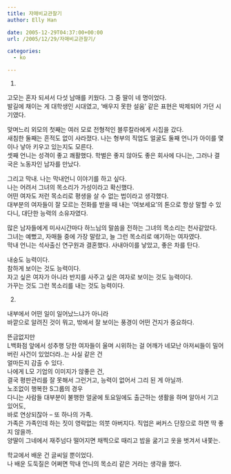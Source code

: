 ```yaml
---
title: 자매비교관찰기
author: Elly Han

date: 2005-12-29T04:37:00+00:00
url: /2005/12/29/자매비교관찰기/

categories:
  - ko

---
```

1.  
  
고모는 혼자 되셔서 다섯 남매를 키웠다. 그 중 딸이 네 명이었다.  
발길에 채이는 게 대학생인 시대였고, &#8216;배우지 못한 설움&#8217; 같은 표현은 박제되어 가던 시기였다.  
  
맞며느리 외모의 첫째는 여러 모로 전형적인 블루칼라에게 시집을 갔다.  
새침한 둘째는 흔적도 없이 사라졌다. 나는 형부의 직업도 얼굴도 둘째 언니가 아이를 몇이나 낳아 키우고 있는지도 모른다.  
셋째 언니는 성격이 좋고 쾌활했다. 학벌은 좋지 않아도 좋은 회사에 다니는, 그러나 결국은 노동자인 남자를 만났다.  
  
그리고 막내. 나는 막내언니 이야기를 하고 싶다.  
나는 어려서 그녀의 목소리가 가성이라고 확신했다.  
어떤 여자도 저런 목소리로 평생을 살 수 없는 법이라고 생각했다.  
대부분의 여자들이 잘 모르는 전화를 받을 때 내는 &#8216;여보세요&#8217;의 톤으로 항상 말할 수 있다니, 대단한 능력의 소유자였다.  
  
많은 남자들에게 미사시간마다 하느님의 말씀을 전하는 그녀의 목소리는 천사같았다.  
그녀는 예뻤고, 자매들 중에 가장 말랐고, 늘 그런 목소리로 얘기하는 여자였다.  
막내 언니는 석사출신 연구원과 결혼했다. 사내아이를 낳았고, 좋은 차를 탄다.  
  
내숭도 능력이다.  
참하게 보이는 것도 능력이다.  
자고 싶은 여자가 아니라 반지를 사주고 싶은 여자로 보이는 것도 능력이다.  
가꾸는 것도 그런 목소리를 내는 것도 능력이다.  
  
  
2.  
  
내부에서 어떤 일이 일어났느냐가 아니라  
바깥으로 알려진 것이 뭐고, 밖에서 잘 보이는 풍경이 어떤 건지가 중요하다.  
  
뜬금없지만  
L백화점 앞에서 성추행 당한 여자들이 울며 시위하는 걸 어깨가 네모난 아저씨들이 밀어버린 사건이 있었더라..는 사실 같은 건  
얼마든지 감출 수 있다.  
나에게 L모 기업의 이미지가 않좋은 건,  
결국 평판관리를 잘 못해서 그런거고, 능력이 없어서 그리 된 게 아닐까.  
노조없이 행복한 S그룹의 경우  
다니는 사람들 대부분이 불행한 얼굴에 토요일에도 출근하는 생활을 하며 알아서 기고 있어도,  
바로 연상되잖아 &#8211; 또 하나의 가족.  
가족은 가족인데 하는 짓이 영락없는 의붓 아버지다. 직업은 써커스 단장으로 하면 딱 좋지 않을까.  
양딸이 그네에서 재주넘다 떨어지면 채찍으로 때리고 밥을 굶기고 옷을 벗겨서 내쫓는.  
  
학교에서 배운 건 글씨일 뿐이었다.  
나 배운 도둑질은 어쩌면 막내 언니의 목소리 같은 거라는 생각을 했다.